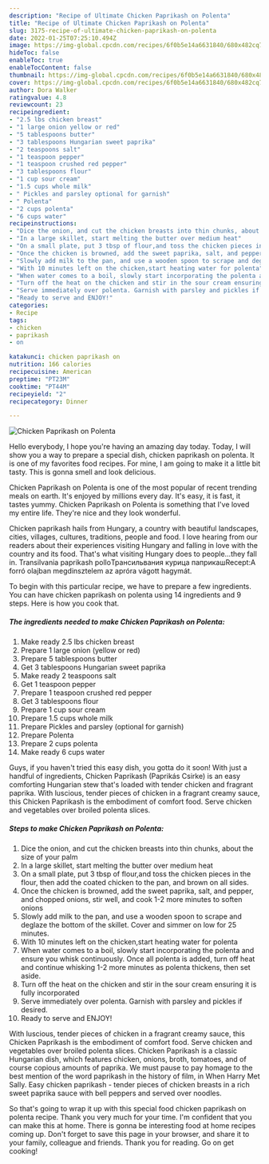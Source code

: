 ```yaml
---
description: "Recipe of Ultimate Chicken Paprikash on Polenta"
title: "Recipe of Ultimate Chicken Paprikash on Polenta"
slug: 3175-recipe-of-ultimate-chicken-paprikash-on-polenta
date: 2022-01-25T07:25:10.494Z
image: https://img-global.cpcdn.com/recipes/6f0b5e14a6631840/680x482cq70/chicken-paprikash-on-polenta-recipe-main-photo.jpg
hideToc: false
enableToc: true
enableTocContent: false
thumbnail: https://img-global.cpcdn.com/recipes/6f0b5e14a6631840/680x482cq70/chicken-paprikash-on-polenta-recipe-main-photo.jpg
cover: https://img-global.cpcdn.com/recipes/6f0b5e14a6631840/680x482cq70/chicken-paprikash-on-polenta-recipe-main-photo.jpg
author: Dora Walker
ratingvalue: 4.8
reviewcount: 23
recipeingredient:
- "2.5 lbs chicken breast"
- "1 large onion yellow or red"
- "5 tablespoons butter"
- "3 tablespoons Hungarian sweet paprika"
- "2 teaspoons salt"
- "1 teaspoon pepper"
- "1 teaspoon crushed red pepper"
- "3 tablespoons flour"
- "1 cup sour cream"
- "1.5 cups whole milk"
- " Pickles and parsley optional for garnish"
- " Polenta"
- "2 cups polenta"
- "6 cups water"
recipeinstructions:
- "Dice the onion, and cut the chicken breasts into thin chunks, about the size of your palm"
- "In a large skillet, start melting the butter over medium heat"
- "On a small plate, put 3 tbsp of flour,and toss the chicken pieces in the flour, then add the coated chicken to the pan, and brown on all sides."
- "Once the chicken is browned, add the sweet paprika, salt, and pepper, and chopped onions, stir well, and cook 1-2 more minutes to soften onions"
- "Slowly add milk to the pan, and use a wooden spoon to scrape and deglaze the bottom of the skillet. Cover and simmer on low for 25 minutes."
- "With 10 minutes left on the chicken,start heating water for polenta"
- "When water comes to a boil, slowly start incorporating the polenta and ensure you whisk continuously. Once all polenta is added, turn off heat and continue whisking 1-2 more minutes as polenta thickens, then set aside."
- "Turn off the heat on the chicken and stir in the sour cream ensuring it is fully incorporated"
- "Serve immediately over polenta. Garnish with parsley and pickles if desired."
- "Ready to serve and ENJOY!"
categories:
- Recipe
tags:
- chicken
- paprikash
- on

katakunci: chicken paprikash on 
nutrition: 166 calories
recipecuisine: American
preptime: "PT23M"
cooktime: "PT44M"
recipeyield: "2"
recipecategory: Dinner

---
```



![Chicken Paprikash on Polenta](https://img-global.cpcdn.com/recipes/6f0b5e14a6631840/680x482cq70/chicken-paprikash-on-polenta-recipe-main-photo.jpg)

Hello everybody, I hope you're having an amazing day today. Today, I will show you a way to prepare a special dish, chicken paprikash on polenta. It is one of my favorites food recipes. For mine, I am going to make it a little bit tasty. This is gonna smell and look delicious.

Chicken Paprikash on Polenta is one of the most popular of recent trending meals on earth. It's enjoyed by millions every day. It's easy, it is fast, it tastes yummy. Chicken Paprikash on Polenta is something that I've loved my entire life. They're nice and they look wonderful.

Chicken paprikash hails from Hungary, a country with beautiful landscapes, cities, villages, cultures, traditions, people and food. I love hearing from our readers about their experiences visiting Hungary and falling in love with the country and its food. That&#39;s what visiting Hungary does to people…they fall in. Transilvania paprikash polloТрансильвания курица паприкашRecept:A forró olajban megdinsztelem az apróra vágott hagymát.


To begin with this particular recipe, we have to prepare a few ingredients. You can have chicken paprikash on polenta using 14 ingredients and 9 steps. Here is how you cook that.

<!--inarticleads1-->

##### The ingredients needed to make Chicken Paprikash on Polenta:

1. Make ready 2.5 lbs chicken breast
1. Prepare 1 large onion (yellow or red)
1. Prepare 5 tablespoons butter
1. Get 3 tablespoons Hungarian sweet paprika
1. Make ready 2 teaspoons salt
1. Get 1 teaspoon pepper
1. Prepare 1 teaspoon crushed red pepper
1. Get 3 tablespoons flour
1. Prepare 1 cup sour cream
1. Prepare 1.5 cups whole milk
1. Prepare  Pickles and parsley (optional for garnish)
1. Prepare  Polenta
1. Prepare 2 cups polenta
1. Make ready 6 cups water


Guys, if you haven&#39;t tried this easy dish, you gotta do it soon! With just a handful of ingredients, Chicken Paprikash (Paprikás Csirke) is an easy comforting Hungarian stew that&#39;s loaded with tender chicken and fragrant paprika. With luscious, tender pieces of chicken in a fragrant creamy sauce, this Chicken Paprikash is the embodiment of comfort food. Serve chicken and vegetables over broiled polenta slices. 

<!--inarticleads2-->

##### Steps to make Chicken Paprikash on Polenta:

1. Dice the onion, and cut the chicken breasts into thin chunks, about the size of your palm
1. In a large skillet, start melting the butter over medium heat
1. On a small plate, put 3 tbsp of flour,and toss the chicken pieces in the flour, then add the coated chicken to the pan, and brown on all sides.
1. Once the chicken is browned, add the sweet paprika, salt, and pepper, and chopped onions, stir well, and cook 1-2 more minutes to soften onions
1. Slowly add milk to the pan, and use a wooden spoon to scrape and deglaze the bottom of the skillet. Cover and simmer on low for 25 minutes.
1. With 10 minutes left on the chicken,start heating water for polenta
1. When water comes to a boil, slowly start incorporating the polenta and ensure you whisk continuously. Once all polenta is added, turn off heat and continue whisking 1-2 more minutes as polenta thickens, then set aside.
1. Turn off the heat on the chicken and stir in the sour cream ensuring it is fully incorporated
1. Serve immediately over polenta. Garnish with parsley and pickles if desired.
1. Ready to serve and ENJOY!

With luscious, tender pieces of chicken in a fragrant creamy sauce, this Chicken Paprikash is the embodiment of comfort food. Serve chicken and vegetables over broiled polenta slices. Chicken Paprikash is a classic Hungarian dish, which features chicken, onions, broth, tomatoes, and of course copious amounts of paprika. We must pause to pay homage to the best mention of the word paprikash in the history of film, in When Harry Met Sally. Easy chicken paprikash - tender pieces of chicken breasts in a rich sweet paprika sauce with bell peppers and served over noodles. 

So that's going to wrap it up with this special food chicken paprikash on polenta recipe. Thank you very much for your time. I'm confident that you can make this at home. There is gonna be interesting food at home recipes coming up. Don't forget to save this page in your browser, and share it to your family, colleague and friends. Thank you for reading. Go on get cooking!
